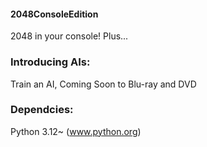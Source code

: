 #### 2048ConsoleEdition 
2048 in your console! Plus...

### Introducing AIs:
Train an AI,
Coming Soon to Blu-ray and DVD

### Dependcies:
 Python 3.12~ (www.python.org)
